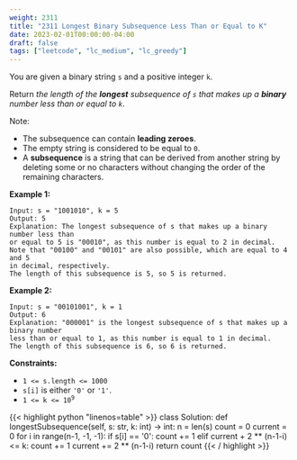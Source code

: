 ```yaml
---
weight: 2311
title: "2311 Longest Binary Subsequence Less Than or Equal to K"
date: 2023-02-01T00:00:00-04:00
draft: false
tags: ["leetcode", "lc_medium", "lc_greedy"]
---
```


You are given a binary string `s` and a positive integer `k`.

Return *the length of the **longest** subsequence of `s` that makes up a **binary** number less than or equal to `k`*.

Note:
- The subsequence can contain **leading zeroes**.
- The empty string is considered to be equal to `0`.
- A **subsequence** is a string that can be derived from another string by deleting some or no characters without changing the order of the remaining characters.

**Example 1:**
```
Input: s = "1001010", k = 5
Output: 5
Explanation: The longest subsequence of s that makes up a binary number less than
or equal to 5 is "00010", as this number is equal to 2 in decimal.
Note that "00100" and "00101" are also possible, which are equal to 4 and 5
in decimal, respectively.
The length of this subsequence is 5, so 5 is returned.
```
**Example 2:**
```
Input: s = "00101001", k = 1
Output: 6
Explanation: "000001" is the longest subsequence of s that makes up a binary number
less than or equal to 1, as this number is equal to 1 in decimal.
The length of this subsequence is 6, so 6 is returned.
```

**Constraints:**
- `1 <= s.length <= 1000`
- `s[i]` is either `'0'` or `'1'`.
- <code>1 <= k <= 10<sup>9</sup></code>

<div class="tabs"></div>
<div class="tab-content">
<div id="python" class="lang">
{{< highlight python "linenos=table" >}}
class Solution:
    def longestSubsequence(self, s: str, k: int) -> int:
        n = len(s)
        count = 0
        current = 0
        for i in range(n-1, -1, -1):
            if s[i] == '0':
                count += 1
            elif current + 2 ** (n-1-i) <= k:
                count += 1
                current += 2 ** (n-1-i)
        return count
{{< / highlight >}}
</div>
</div>

